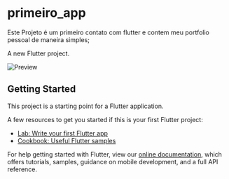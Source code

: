 # primeiro_app

Este Projeto é um primeiro contato com flutter e contem meu portfolio pessoal de maneira simples;

A new Flutter project.

![Preview](https://user-images.githubusercontent.com/23100449/151993550-cff07398-f205-4ea3-a0b1-24ceeef1fa9e.png)


## Getting Started

This project is a starting point for a Flutter application.

A few resources to get you started if this is your first Flutter project:

- [Lab: Write your first Flutter app](https://flutter.dev/docs/get-started/codelab)
- [Cookbook: Useful Flutter samples](https://flutter.dev/docs/cookbook)

For help getting started with Flutter, view our
[online documentation](https://flutter.dev/docs), which offers tutorials,
samples, guidance on mobile development, and a full API reference.
